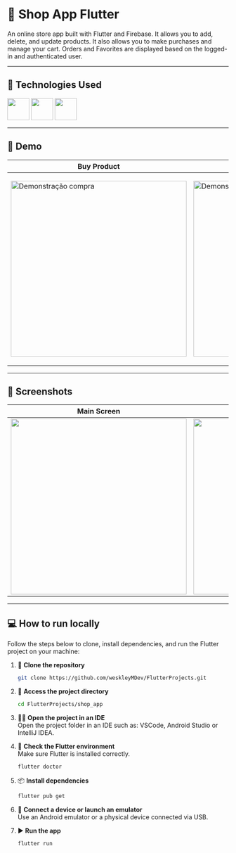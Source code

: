 # 📝 Shop App Flutter

An online store app built with Flutter and Firebase. It allows you to add, delete, and update products. It also allows you to make purchases and manage your cart. Orders and Favorites are displayed based on the logged-in and authenticated user.

---

## 🤖 Technologies Used

<div>
  <img src="https://cdn.jsdelivr.net/gh/devicons/devicon@latest/icons/flutter/flutter-original.svg" width="50" /> 
  <img src="https://cdn.jsdelivr.net/gh/devicons/devicon@latest/icons/dart/dart-original.svg" width="50" /> 
  <img src="https://cdn.jsdelivr.net/gh/devicons/devicon@latest/icons/firebase/firebase-original.svg" width="50" />
</div>

---

## 🎥 Demo

| Buy Product | New Product |
|----------------|------------------|
| <p align="left"><img src="https://github.com/user-attachments/assets/d2816b15-b4e1-41e1-8059-f7d76b91eefe" alt="Demonstração compra" height="400"/></p> | <p align="left"><img src="https://github.com/user-attachments/assets/e13a3a78-737e-488c-9c47-fab1191d6310" alt="Demonstração novo" height="400"/></p>

---

## 📸 Screenshots

| Main Screen | Products Screen | Orders Screen |
|----------------|------------------|------------------|
| <img src="https://github.com/user-attachments/assets/e98cfb0d-1b14-4a38-b3b6-628595dd97c7" height="400" /> | <img src="https://github.com/user-attachments/assets/50212b36-9ecb-430a-a8d2-0df354d35ae8" height="400" /> | <img src="https://github.com/user-attachments/assets/4726012a-15da-4b4b-8f71-ed807954f5c7" height="400" /> |

---

## 💻 How to run locally  

Follow the steps below to clone, install dependencies, and run the Flutter project on your machine:

1. 🧱 **Clone the repository**  
   ```bash
   git clone https://github.com/weskleyMDev/FlutterProjects.git

2. 📂 **Access the project directory**  
   ```bash
   cd FlutterProjects/shop_app

3. 🧑‍💻 **Open the project in an IDE**  
   Open the project folder in an IDE such as: VSCode, Android Studio or IntelliJ IDEA.

4. 🧪 **Check the Flutter environment**  
   Make sure Flutter is installed correctly.
   ```bash
   flutter doctor

5. 📦 **Install dependencies**  
   ```bash
   flutter pub get

6. 📱 **Connect a device or launch an emulator**  
   Use an Android emulator or a physical device connected via USB.

7. ▶️ **Run the app**  
   ```bash
   flutter run